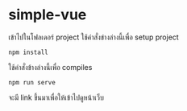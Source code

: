 # simple-vue
เข้าไปในโฟลเดอร์ project
ใช้คำสั่งข่างล่างนี้เพื่อ setup project
```
npm install
```

ใช้คำสั่งข้างล่างนี้เพื่อ compiles
```
npm run serve
```
จะมี link ขึ้นมาเพื่อให้เข้าไปดูหน้าเว็บ
